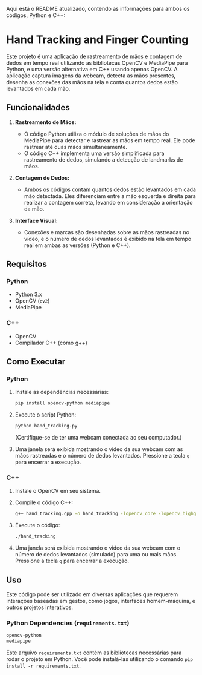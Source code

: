 Aqui está o README atualizado, contendo as informações para ambos os códigos, Python e C++:

# Hand Tracking and Finger Counting

Este projeto é uma aplicação de rastreamento de mãos e contagem de dedos em tempo real utilizando as bibliotecas OpenCV e MediaPipe para Python, e uma versão alternativa em C++ usando apenas OpenCV. A aplicação captura imagens da webcam, detecta as mãos presentes, desenha as conexões das mãos na tela e conta quantos dedos estão levantados em cada mão.

## Funcionalidades

1. **Rastreamento de Mãos:**
   - O código Python utiliza o módulo de soluções de mãos do MediaPipe para detectar e rastrear as mãos em tempo real. Ele pode rastrear até duas mãos simultaneamente.
   - O código C++ implementa uma versão simplificada para rastreamento de dedos, simulando a detecção de landmarks de mãos.

2. **Contagem de Dedos:**
   - Ambos os códigos contam quantos dedos estão levantados em cada mão detectada. Eles diferenciam entre a mão esquerda e direita para realizar a contagem correta, levando em consideração a orientação da mão.

3. **Interface Visual:**
   - Conexões e marcas são desenhadas sobre as mãos rastreadas no vídeo, e o número de dedos levantados é exibido na tela em tempo real em ambas as versões (Python e C++).

## Requisitos

### Python

- Python 3.x
- OpenCV (`cv2`)
- MediaPipe

### C++

- OpenCV
- Compilador C++ (como g++)

## Como Executar

### Python

1. Instale as dependências necessárias:
   ```bash
   pip install opencv-python mediapipe
   ```
2. Execute o script Python:
   ```bash
   python hand_tracking.py
   ```
   (Certifique-se de ter uma webcam conectada ao seu computador.)

3. Uma janela será exibida mostrando o vídeo da sua webcam com as mãos rastreadas e o número de dedos levantados. Pressione a tecla `q` para encerrar a execução.

### C++

1. Instale o OpenCV em seu sistema.

2. Compile o código C++:
   ```bash
   g++ hand_tracking.cpp -o hand_tracking -lopencv_core -lopencv_highgui -lopencv_imgproc -lopencv_videoio
   ```

3. Execute o código:
   ```bash
   ./hand_tracking
   ```

4. Uma janela será exibida mostrando o vídeo da sua webcam com o número de dedos levantados (simulado) para uma ou mais mãos. Pressione a tecla `q` para encerrar a execução.

## Uso

Este código pode ser utilizado em diversas aplicações que requerem interações baseadas em gestos, como jogos, interfaces homem-máquina, e outros projetos interativos.

### Python Dependencies (`requirements.txt`)

```txt
opencv-python
mediapipe
```

Este arquivo `requirements.txt` contém as bibliotecas necessárias para rodar o projeto em Python. Você pode instalá-las utilizando o comando `pip install -r requirements.txt`.
